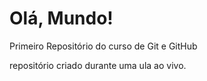 # Olá, Mundo!
 Primeiro Repositório do curso de Git e GitHub

 repositório criado durante uma ula ao vivo.
